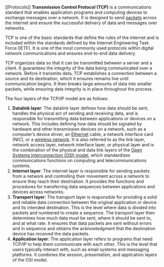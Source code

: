 [[Protocols]]
**Transmission Control Protocol (TCP)** is a communications standard that enables application programs and computing devices to exchange messages over a network. It is designed to send [packets](https://www.fortinet.com/resources/cyberglossary/what-is-packet-loss) across the internet and ensure the successful delivery of data and messages over networks.

TCP is one of the basic standards that define the rules of the internet and is included within the standards defined by the Internet Engineering Task Force (IETF). It is one of the most commonly used protocols within digital network communications and ensures end-to-end data delivery.

TCP organizes data so that it can be transmitted between a server and a client. It guarantees the integrity of the data being communicated over a network. Before it transmits data, TCP establishes a connection between a source and its destination, which it ensures remains live until communication begins. It then breaks large amounts of data into smaller packets, while ensuring data integrity is in place throughout the process.

The four layers of the TCP/IP model are as follows:

1. **Datalink layer**: The datalink layer defines how data should be sent, handles the physical act of sending and receiving data, and is responsible for transmitting data between applications or devices on a network. This includes defining how data should be signaled by hardware and other transmission devices on a network, such as a computer’s device driver, an [Ethernet](https://www.fortinet.com/resources/cyberglossary/what-is-ethernet-switching) cable, a network interface card (NIC), or a [wireless network](https://www.fortinet.com/resources/cyberglossary/wireless-network). It is also referred to as the link layer, network access layer, network interface layer, or physical layer and is the combination of the physical and data link layers of the [Open Systems Interconnection (OSI) model](https://www.fortinet.com/resources/cyberglossary/osi-model), which standardizes communications functions on computing and telecommunications systems.
2. **Internet layer**: The internet layer is responsible for sending packets from a network and controlling their movement across a network to ensure they reach their destination. It provides the functions and procedures for transferring data sequences between applications and devices across networks.
3. **Transport layer**: The transport layer is responsible for providing a solid and reliable data connection between the original application or device and its intended destination. This is the level where data is divided into packets and numbered to create a sequence. The transport layer then determines how much data must be sent, where it should be sent to, and at what rate. It ensures that data packets are sent without errors and in sequence and obtains the acknowledgment that the destination device has received the data packets.
4. **Application layer**: The application layer refers to programs that need TCP/IP to help them communicate with each other. This is the level that users typically interact with, such as email systems and messaging platforms. It combines the session, presentation, and application layers of the OSI model.